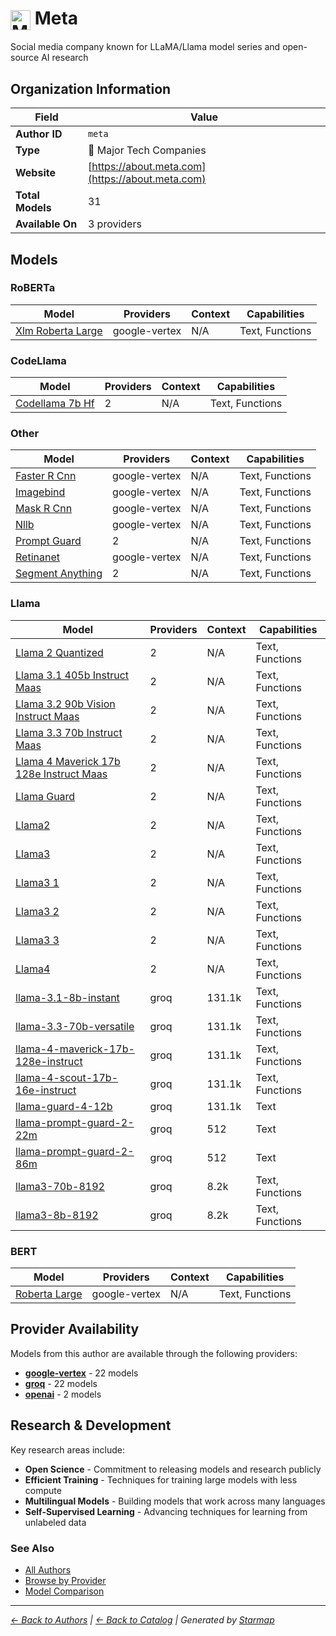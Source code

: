 # <img src="https://raw.githubusercontent.com/agentstation/starmap/master/internal/embedded/logos/meta.svg" alt="Meta" width="32" height="32" style="vertical-align: middle;"> Meta
  
  
  
Social media company known for LLaMA/Llama model series and open-source AI research
  
  
## Organization Information
  
| Field | Value |
|---------|---------|
| **Author ID** | `meta` |
| **Type** | 🏢 Major Tech Companies |
| **Website** | [https://about.meta.com](https://about.meta.com) |
| **Total Models** | 31 |
| **Available On** | 3 providers |

  
## Models
  
### RoBERTa
  
| Model | Providers | Context | Capabilities |
|---------|---------|---------|---------|
| [Xlm Roberta Large](./models/xlm-roberta-large-at-xlm-roberta-large.md) | google-vertex | N/A | Text, Functions |

  
### CodeLlama
  
| Model | Providers | Context | Capabilities |
|---------|---------|---------|---------|
| [Codellama 7b Hf](./models/codellama-7b-hf-at-codellama-7b-hf.md) | 2 | N/A | Text, Functions |

  
### Other
  
| Model | Providers | Context | Capabilities |
|---------|---------|---------|---------|
| [Faster R Cnn](./models/faster-r-cnn-at-001.md) | google-vertex | N/A | Text, Functions |
| [Imagebind](./models/imagebind-at-imagebind-feature-embedding-generation.md) | google-vertex | N/A | Text, Functions |
| [Mask R Cnn](./models/mask-r-cnn-at-001.md) | google-vertex | N/A | Text, Functions |
| [Nllb](./models/nllb-at-nllb-200-distilled-600m.md) | google-vertex | N/A | Text, Functions |
| [Prompt Guard](./models/prompt-guard-at-llama-prompt-guard-2-22m.md) | 2 | N/A | Text, Functions |
| [Retinanet](./models/retinanet-at-001.md) | google-vertex | N/A | Text, Functions |
| [Segment Anything](./models/segment-anything-at-sam-vit-large.md) | 2 | N/A | Text, Functions |

  
### Llama
  
| Model | Providers | Context | Capabilities |
|---------|---------|---------|---------|
| [Llama 2 Quantized](./models/llama-2-quantized-at-llama-2-7b-chat-gptq.md) | 2 | N/A | Text, Functions |
| [Llama 3.1 405b Instruct Maas](./models/llama-3.1-405b-instruct-maas-at-001.md) | 2 | N/A | Text, Functions |
| [Llama 3.2 90b Vision Instruct Maas](./models/llama-3.2-90b-vision-instruct-maas-at-001.md) | 2 | N/A | Text, Functions |
| [Llama 3.3 70b Instruct Maas](./models/llama-3.3-70b-instruct-maas-at-001.md) | 2 | N/A | Text, Functions |
| [Llama 4 Maverick 17b 128e Instruct Maas](./models/llama-4-maverick-17b-128e-instruct-maas-at-001.md) | 2 | N/A | Text, Functions |
| [Llama Guard](./models/llama-guard-at-llama-guard-4-12b.md) | 2 | N/A | Text, Functions |
| [Llama2](./models/llama2-at-llama-2-7b.md) | 2 | N/A | Text, Functions |
| [Llama3](./models/llama3-at-meta-llama-3-8b.md) | 2 | N/A | Text, Functions |
| [Llama3 1](./models/llama3_1-at-llama-3.1-8b-instruct.md) | 2 | N/A | Text, Functions |
| [Llama3 2](./models/llama3-2-at-llama-3.2-90b-vision.md) | 2 | N/A | Text, Functions |
| [Llama3 3](./models/llama3-3-at-llama-3.3-70b-instruct.md) | 2 | N/A | Text, Functions |
| [Llama4](./models/llama4-at-llama-4-maverick-17b-128e-instruct.md) | 2 | N/A | Text, Functions |
| [llama-3.1-8b-instant](./models/llama-3.1-8b-instant.md) | groq | 131.1k | Text, Functions |
| [llama-3.3-70b-versatile](./models/llama-3.3-70b-versatile.md) | groq | 131.1k | Text, Functions |
| [llama-4-maverick-17b-128e-instruct](./models/meta-llama-llama-4-maverick-17b-128e-instruct.md) | groq | 131.1k | Text, Functions |
| [llama-4-scout-17b-16e-instruct](./models/meta-llama-llama-4-scout-17b-16e-instruct.md) | groq | 131.1k | Text, Functions |
| [llama-guard-4-12b](./models/meta-llama-llama-guard-4-12b.md) | groq | 131.1k | Text |
| [llama-prompt-guard-2-22m](./models/meta-llama-llama-prompt-guard-2-22m.md) | groq | 512 | Text |
| [llama-prompt-guard-2-86m](./models/meta-llama-llama-prompt-guard-2-86m.md) | groq | 512 | Text |
| [llama3-70b-8192](./models/llama3-70b-8192.md) | groq | 8.2k | Text, Functions |
| [llama3-8b-8192](./models/llama3-8b-8192.md) | groq | 8.2k | Text, Functions |

  
### BERT
  
| Model | Providers | Context | Capabilities |
|---------|---------|---------|---------|
| [Roberta Large](./models/roberta-large-at-roberta-large.md) | google-vertex | N/A | Text, Functions |

  
## Provider Availability
  
Models from this author are available through the following providers:
  
  
- **[google-vertex](../../providers/google-vertex/)** - 22 models
- **[groq](../../providers/groq/)** - 22 models
- **[openai](../../providers/openai/)** - 2 models
  
## Research & Development
  
Key research areas include:
- **Open Science** - Commitment to releasing models and research publicly
- **Efficient Training** - Techniques for training large models with less compute
- **Multilingual Models** - Building models that work across many languages
- **Self-Supervised Learning** - Advancing techniques for learning from unlabeled data
  
### See Also
  
- [All Authors](../)
- [Browse by Provider](../../providers/)
- [Model Comparison](../../models/)
  
---
*_[← Back to Authors](../) | [← Back to Catalog](../../) | Generated by [Starmap](https://github.com/agentstation/starmap)_*